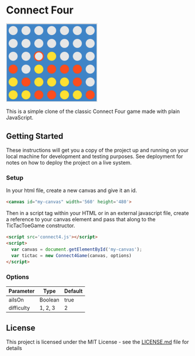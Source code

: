 # Connect Four 

<img alt="Connect Four" src="./img/connect4.png" width="250">

This is a simple clone of the classic Connect Four game made with plain JavaScript.

## Getting Started

These instructions will get you a copy of the project up and running on your local machine for development and testing purposes. See deployment for notes on how to deploy the project on a live system.

### Setup
In your html file, create a new canvas and give it an id.
```html
<canvas id="my-canvas" width='560' height='480'>
```
Then in a script tag within your HTML or in an external javascript file, create a reference to your canvas element and pass that along to the TicTacToeGame constructor.

```html
<script src='connect4.js'></script>
<script>
  var canvas = document.getElementById('my-canvas');
  var tictac = new Connect4Game(canvas, options)
</script>
```

### Options

| Parameter  | Type    | Default |
|------------|---------|---------|
| aiIsOn     | Boolean | true    |
| difficulty | 1, 2, 3 | 2       |

## License

This project is licensed under the MIT License - see the [LICENSE.md](LICENSE.md) file for details
